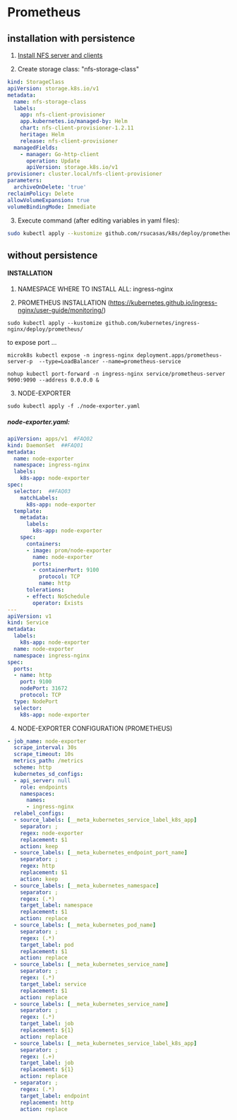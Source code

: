 # Prometheus

## installation with persistence

1. [Install NFS server and clients](https://github.com/rsucasas/k8s/tree/master/nfs)

2. Create storage class: "nfs-storage-class"

  ```yaml
  kind: StorageClass
  apiVersion: storage.k8s.io/v1
  metadata:
    name: nfs-storage-class
    labels:
      app: nfs-client-provisioner
      app.kubernetes.io/managed-by: Helm
      chart: nfs-client-provisioner-1.2.11
      heritage: Helm
      release: nfs-client-provisioner
    managedFields:
      - manager: Go-http-client
        operation: Update
        apiVersion: storage.k8s.io/v1
  provisioner: cluster.local/nfs-client-provisioner
  parameters:
    archiveOnDelete: 'true'
  reclaimPolicy: Delete
  allowVolumeExpansion: true
  volumeBindingMode: Immediate
  ```

3. Execute command (after editing variables in yaml files):

  ```bash
  sudo kubectl apply --kustomize github.com/rsucasas/k8s/deploy/prometheus-NFS/
  ```

## without persistence

#### INSTALLATION

1. NAMESPACE WHERE TO INSTALL ALL: ingress-nginx

2. PROMETHEUS INSTALLATION (https://kubernetes.github.io/ingress-nginx/user-guide/monitoring/)

  ```
  sudo kubectl apply --kustomize github.com/kubernetes/ingress-nginx/deploy/prometheus/
  ```

to expose port ...

  ```
  microk8s kubectl expose -n ingress-nginx deployment.apps/prometheus-server-p  --type=LoadBalancer --name=prometheus-service

  nohup kubectl port-forward -n ingress-nginx service/prometheus-server 9090:9090 --address 0.0.0.0 &
  ```

3. NODE-EXPORTER

  ```
  sudo kubectl apply -f ./node-exporter.yaml
  ```

##### node-exporter.yaml:

```yaml
apiVersion: apps/v1  #FAQ02
kind: DaemonSet  ##FAQ01
metadata:
  name: node-exporter
  namespace: ingress-nginx
  labels:
    k8s-app: node-exporter
spec:
  selector:  ##FAQ03
    matchLabels:
      k8s-app: node-exporter
  template:
    metadata:
      labels:
        k8s-app: node-exporter
    spec:
      containers:
      - image: prom/node-exporter
        name: node-exporter
        ports:
        - containerPort: 9100
          protocol: TCP
          name: http
      tolerations:
      - effect: NoSchedule
        operator: Exists
---
apiVersion: v1
kind: Service
metadata:
  labels:
    k8s-app: node-exporter
  name: node-exporter
  namespace: ingress-nginx
spec:
  ports:
  - name: http
    port: 9100
    nodePort: 31672
    protocol: TCP
  type: NodePort
  selector:
    k8s-app: node-exporter
```

4. NODE-EXPORTER CONFIGURATION (PROMETHEUS)

```yaml
- job_name: node-exporter
  scrape_interval: 30s
  scrape_timeout: 10s
  metrics_path: /metrics
  scheme: http
  kubernetes_sd_configs:
  - api_server: null
    role: endpoints
    namespaces:
      names:
      - ingress-nginx
  relabel_configs:
  - source_labels: [__meta_kubernetes_service_label_k8s_app]
    separator: ;
    regex: node-exporter
    replacement: $1
    action: keep
  - source_labels: [__meta_kubernetes_endpoint_port_name]
    separator: ;
    regex: http
    replacement: $1
    action: keep
  - source_labels: [__meta_kubernetes_namespace]
    separator: ;
    regex: (.*)
    target_label: namespace
    replacement: $1
    action: replace
  - source_labels: [__meta_kubernetes_pod_name]
    separator: ;
    regex: (.*)
    target_label: pod
    replacement: $1
    action: replace
  - source_labels: [__meta_kubernetes_service_name]
    separator: ;
    regex: (.*)
    target_label: service
    replacement: $1
    action: replace
  - source_labels: [__meta_kubernetes_service_name]
    separator: ;
    regex: (.*)
    target_label: job
    replacement: ${1}
    action: replace
  - source_labels: [__meta_kubernetes_service_label_k8s_app]
    separator: ;
    regex: (.+)
    target_label: job
    replacement: ${1}
    action: replace
  - separator: ;
    regex: (.*)
    target_label: endpoint
    replacement: http
    action: replace 
  ```
